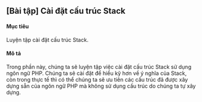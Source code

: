 ## [Bài tập] Cài đặt cấu trúc Stack
#### Mục tiêu
Luyện tập cài đặt cấu trúc Stack.

#### Mô tả
Trong phần này, chúng ta sẽ luyện tập việc cài đặt cấu trúc Stack sử dụng ngôn ngữ PHP. Chúng ta sẽ cài đặt để hiểu kỹ hơn về ý nghĩa của Stack, còn trong thực tế thì có thể chúng ta sẽ ưu tiên các cấu trúc đã được xây dựng sẵn của ngôn ngữ PHP mà không sử dụng cấu trúc do chúng ta tự xây dựng.



